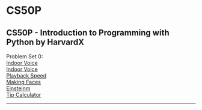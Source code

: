 # CS50P
CS50P - Introduction to Programming with Python by HarvardX
---
Problem Set 0:<br>
[Indoor Voice](/ProblemSet0/indoor.py)<br>
[Indoor Voice](/ProblemSet0/indoor.py)<br>
[Playback Speed](/ProblemSet0/playback.py)<br>
[Making Faces](/ProblemSet0/faces.py)<br>
[Einsteinm](/ProblemSet0/einstein.py)<br>
[Tip Calculator](/ProblemSet0/tip.py)<br>

---

